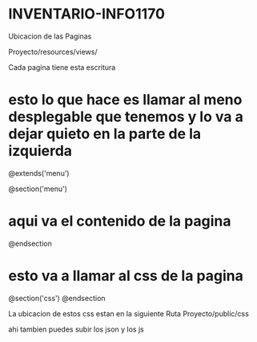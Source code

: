 # INVENTARIO-INFO1170

Ubicacion de las Paginas

Proyecto/resources/views/


Cada pagina tiene esta escritura

# esto lo que hace es llamar al meno desplegable que tenemos y lo va a dejar quieto en la parte de la izquierda
@extends('menu')

@section('menu')
# aqui va el contenido de la pagina
@endsection
# esto va a llamar al css de la pagina
@section('css')
    <link rel="stylesheet" href="{{asset('css/')}}">
@endsection

La ubicacion de estos css estan en la siguiente Ruta
Proyecto/public/css

ahi tambien puedes subir los json y los js